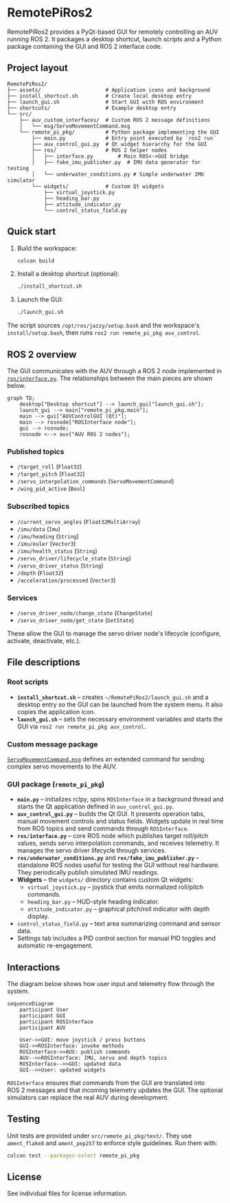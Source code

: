 # RemotePiRos2

RemotePiRos2 provides a PyQt-based GUI for remotely controlling an AUV running ROS&nbsp;2. It packages a desktop shortcut, launch scripts and a Python package containing the GUI and ROS&nbsp;2 interface code.

## Project layout

```
RemotePiRos2/
├── assets/                     # Application icons and background
├── install_shortcut.sh         # Create local desktop entry
├── launch_gui.sh               # Start GUI with ROS environment
├── shortcuts/                  # Example desktop entry
└── src/
    ├── auv_custom_interfaces/  # Custom ROS 2 message definitions
    │   └── msg/ServoMovementCommand.msg
    └── remote_pi_pkg/          # Python package implementing the GUI
        ├── main.py             # Entry point executed by `ros2 run`
        ├── auv_control_gui.py  # Qt widget hierarchy for the GUI
        ├── ros/                # ROS 2 helper nodes
        │   ├── interface.py        # Main ROS<->GUI bridge
        │   ├── fake_imu_publisher.py  # IMU data generator for testing
        │   └── underwater_conditions.py # Simple underwater IMU simulator
        └── widgets/            # Custom Qt widgets
            ├── virtual_joystick.py
            ├── heading_bar.py
            ├── attitude_indicator.py
            └── control_status_field.py
```

## Quick start

1. Build the workspace:
   ```bash
   colcon build
   ```
2. Install a desktop shortcut (optional):
   ```bash
   ./install_shortcut.sh
   ```
3. Launch the GUI:
   ```bash
   ./launch_gui.sh
   ```

The script sources `/opt/ros/jazzy/setup.bash` and the workspace's `install/setup.bash`, then runs `ros2 run remote_pi_pkg auv_control`.

## ROS 2 overview

The GUI communicates with the AUV through a ROS&nbsp;2 node implemented in [`ros/interface.py`](src/remote_pi_pkg/remote_pi_pkg/ros/interface.py). The relationships between the main pieces are shown below.

```mermaid
graph TD;
    desktop["Desktop shortcut"] --> launch_gui["launch_gui.sh"];
    launch_gui --> main["remote_pi_pkg.main"];
    main --> gui["AUVControlGUI (Qt)"];
    main --> rosnode["ROSInterface node"];
    gui --> rosnode;
    rosnode <--> auv["AUV ROS 2 nodes"];
```

### Published topics

- `/target_roll` (`Float32`)
- `/target_pitch` (`Float32`)
- `/servo_interpolation_commands` (`ServoMovementCommand`)
- `/wing_pid_active` (`Bool`)

### Subscribed topics

- `/current_servo_angles` (`Float32MultiArray`)
- `/imu/data` (`Imu`)
- `/imu/heading` (`String`)
- `/imu/euler` (`Vector3`)
- `/imu/health_status` (`String`)
- `/servo_driver/lifecycle_state` (`String`)
- `/servo_driver_status` (`String`)
- `/depth` (`Float32`)
- `/acceleration/processed` (`Vector3`)

### Services

- `/servo_driver_node/change_state` (`ChangeState`)
- `/servo_driver_node/get_state` (`GetState`)

These allow the GUI to manage the servo driver node's lifecycle (configure, activate, deactivate, etc.).

## File descriptions

### Root scripts

- **`install_shortcut.sh`** – creates `~/RemotePiRos2/launch_gui.sh` and a desktop entry so the GUI can be launched from the system menu. It also copies the application icon.
- **`launch_gui.sh`** – sets the necessary environment variables and starts the GUI via `ros2 run remote_pi_pkg auv_control`.

### Custom message package

[`ServoMovementCommand.msg`](src/auv_custom_interfaces/msg/ServoMovementCommand.msg) defines an extended command for sending complex servo movements to the AUV.

### GUI package (`remote_pi_pkg`)

- **`main.py`** – initializes rclpy, spins `ROSInterface` in a background thread and starts the Qt application defined in `auv_control_gui.py`.
- **`auv_control_gui.py`** – builds the Qt GUI. It presents operation tabs, manual movement controls and status fields. Widgets update in real time from ROS topics and send commands through `ROSInterface`.
- **`ros/interface.py`** – core ROS node which publishes target roll/pitch values, sends servo interpolation commands, and receives telemetry. It manages the servo driver lifecycle through services.
- **`ros/underwater_conditions.py`** and **`ros/fake_imu_publisher.py`** – standalone ROS nodes useful for testing the GUI without real hardware. They periodically publish simulated IMU readings.
- **Widgets** – the `widgets/` directory contains custom Qt widgets:
  - `virtual_joystick.py` – joystick that emits normalized roll/pitch commands.
  - `heading_bar.py` – HUD-style heading indicator.
  - `attitude_indicator.py` – graphical pitch/roll indicator with depth display.
- `control_status_field.py` – text area summarizing command and sensor data.
- Settings tab includes a PID control section for manual PID toggles and automatic re-engagement.

## Interactions

The diagram below shows how user input and telemetry flow through the system.

```mermaid
sequenceDiagram
    participant User
    participant GUI
    participant ROSInterface
    participant AUV

    User->>GUI: move joystick / press buttons
    GUI->>ROSInterface: invoke methods
    ROSInterface->>AUV: publish commands
    AUV-->>ROSInterface: IMU, servo and depth topics
    ROSInterface-->>GUI: updated data
    GUI-->>User: updated widgets
```

`ROSInterface` ensures that commands from the GUI are translated into ROS&nbsp;2 messages and that incoming telemetry updates the GUI. The optional simulators can replace the real AUV during development.

## Testing

Unit tests are provided under `src/remote_pi_pkg/test/`. They use `ament_flake8` and `ament_pep257` to enforce style guidelines. Run them with:

```bash
colcon test --packages-select remote_pi_pkg
```

## License

See individual files for license information.
